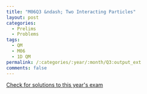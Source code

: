 ```yaml
---
title: "M06Q3 &ndash; Two Interacting Particles"
layout: post
categories:
  - Prelims
  - Problems
tags:
  - QM
  - M06
  - 1D QM
permalink: /:categories/:year/:month/Q3:output_ext
comments: false
---
```

<object data="2006M3Q.pdf" type="application/pdf" width="100%" height="500"></object>
<div class="message"><a href='https://princetonprelim.com/prelim/17/'>Check for solutions to this year's exam</a></div>